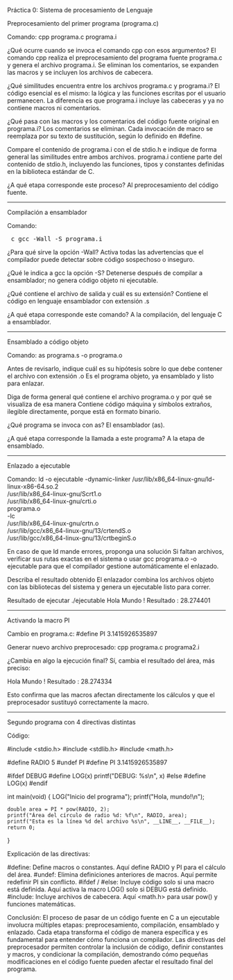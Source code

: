 Práctica 0: Sistema de procesamiento de Lenguaje

Preprocesamiento del primer programa (programa.c)

Comando:
cpp programa.c programa.i

¿Qué ocurre cuando se invoca el comando cpp con esos argumentos?
El comando cpp realiza el preprocesamiento del programa fuente programa.c y genera el archivo programa.i. Se eliminan los comentarios, se expanden las macros y se incluyen los archivos de cabecera.

¿Qué similitudes encuentra entre los archivos programa.c y programa.i?
El código esencial es el mismo: la lógica y las funciones escritas por el usuario permanecen. La diferencia es que programa.i incluye las cabeceras y ya no contiene macros ni comentarios.

¿Qué pasa con las macros y los comentarios del código fuente original en programa.i?
Los comentarios se eliminan. Cada invocación de macro se reemplaza por su texto de sustitución, según lo definido en #define.

Compare el contenido de programa.i con el de stdio.h e indique de forma general las similitudes entre ambos archivos.
programa.i contiene parte del contenido de stdio.h, incluyendo las funciones, tipos y constantes definidas en la biblioteca estándar de C.

¿A qué etapa corresponde este proceso?
Al preprocesamiento del código fuente.

---

Compilación a ensamblador

Comando:
<pre> c gcc -Wall -S programa.i </pre>

¿Para qué sirve la opción -Wall?
Activa todas las advertencias que el compilador puede detectar sobre código sospechoso o inseguro.

¿Qué le indica a gcc la opción -S?
Detenerse después de compilar a ensamblador; no genera código objeto ni ejecutable.

¿Qué contiene el archivo de salida y cuál es su extensión?
Contiene el código en lenguaje ensamblador con extensión .s

¿A qué etapa corresponde este comando?
A la compilación, del lenguaje C a ensamblador.

---

Ensamblado a código objeto

Comando:
as programa.s -o programa.o

Antes de revisarlo, indique cuál es su hipótesis sobre lo que debe contener el archivo con extensión .o
Es el programa objeto, ya ensamblado y listo para enlazar.

Diga de forma general qué contiene el archivo programa.o y por qué se visualiza de esa manera
Contiene código máquina y símbolos extraños, ilegible directamente, porque está en formato binario.

¿Qué programa se invoca con as?
El ensamblador (as).

¿A qué etapa corresponde la llamada a este programa?
A la etapa de ensamblado.

---

Enlazado a ejecutable

Comando:
ld -o ejecutable -dynamic-linker /usr/lib/x86_64-linux-gnu/ld-linux-x86-64.so.2 \
   /usr/lib/x86_64-linux-gnu/Scrt1.o \
   /usr/lib/x86_64-linux-gnu/crti.o \
   programa.o \
   -lc \
   /usr/lib/x86_64-linux-gnu/crtn.o \
   /usr/lib/gcc/x86_64-linux-gnu/13/crtendS.o \
   /usr/lib/gcc/x86_64-linux-gnu/13/crtbeginS.o

En caso de que ld mande errores, proponga una solución
Si faltan archivos, verificar sus rutas exactas en el sistema o usar gcc programa.o -o ejecutable para que el compilador gestione automáticamente el enlazado.

Describa el resultado obtenido
El enlazador combina los archivos objeto con las bibliotecas del sistema y genera un ejecutable listo para correr.

Resultado de ejecutar ./ejecutable
Hola Mundo !
Resultado : 28.274401

---

Activando la macro PI

Cambio en programa.c:
#define PI 3.1415926535897

Generar nuevo archivo preprocesado:
cpp programa.c programa2.i

¿Cambia en algo la ejecución final?
Sí, cambia el resultado del área, más preciso:

Hola Mundo !
Resultado : 28.274334

Esto confirma que las macros afectan directamente los cálculos y que el preprocesador sustituyó correctamente la macro.

---

Segundo programa con 4 directivas distintas

Código:

#include <stdio.h>
#include <stdlib.h>
#include <math.h>

#define RADIO 5
#undef PI
#define PI 3.1415926535897

#ifdef DEBUG
#define LOG(x) printf("DEBUG: %s\n", x)
#else
#define LOG(x)
#endif

int main(void) {
    LOG("Inicio del programa");
    printf("Hola, mundo!\n");

    double area = PI * pow(RADIO, 2);
    printf("Área del círculo de radio %d: %f\n", RADIO, area);
    printf("Esta es la línea %d del archivo %s\n", __LINE__, __FILE__);
    return 0;
}

Explicación de las directivas:

#define: Define macros o constantes. Aquí define RADIO y PI para el cálculo del área.
#undef: Elimina definiciones anteriores de macros. Aquí permite redefinir PI sin conflicto.
#ifdef / #else: Incluye código solo si una macro está definida. Aquí activa la macro LOG() solo si DEBUG está definido.
#include: Incluye archivos de cabecera. Aquí <math.h> para usar pow() y funciones matemáticas.

Conclusión:
El proceso de pasar de un código fuente en C a un ejecutable involucra múltiples etapas: preprocesamiento, compilación, ensamblado y enlazado. Cada etapa transforma el código de manera específica y es fundamental para entender cómo funciona un compilador. Las directivas del preprocesador permiten controlar la inclusión de código, definir constantes y macros, y condicionar la compilación, demostrando cómo pequeñas modificaciones en el código fuente pueden afectar el resultado final del programa.
